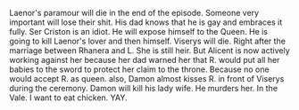 Laenor's paramour will die in the end of the episode.
 Someone very important will lose their shit. His dad knows that he is gay and embraces it fully.
 Ser Criston is an idiot. He will expose himself to the Queen. He is going to kill Laenor's lover and then himself. 
 Viserys will die. Right after the marriage between Rhanera and L. She is still heir.
 But Alicent is now actively working against her because her dad warned her that R. would put all her babies to the sword to protect her claim to the throne.
 Because no one would accept R. as queen.
 also, Damon almost kisses R. in front of Viserys during the ceremony. Damon will kill his lady wife. He murders her.
 In the Vale. I want to eat chicken. YAY.
